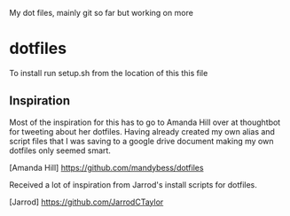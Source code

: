 My dot files, mainly git so far but working on more

# dotfiles
To install run setup.sh from the location of this this file

## Inspiration

Most of the inspiration for this has to go to Amanda Hill over at thoughtbot for tweeting about her dotfiles. Having already created my own alias and script files that I was saving to a google drive document making my own dotfiles only seemed smart.

[Amanda Hill] https://github.com/mandybess/dotfiles

Received a lot of inspiration from Jarrod's install scripts for dotfiles.

[Jarrod]  https://github.com/JarrodCTaylor
